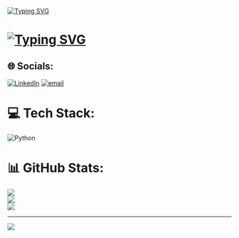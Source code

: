 [![Typing SVG](https://readme-typing-svg.demolab.com?font=Oswald&weight=500&size=35&duration=1000&color=28E5FF&center=true&vCenter=true&multiline=true&repeat=false&width=600&height=100&lines=Hi+there+%F0%9F%91%8B;I'm+Simeon+Golemdzhiev)](https://git.io/typing-svg)
# [![Typing SVG](https://readme-typing-svg.demolab.com?font=Oswald&size=30&duration=4500&pause=1000&color=16E622&center=true&vCenter=true&multiline=true&repeat=false&width=600&height=100&lines=Python+Developer+%F0%9F%90%8D;In+the+process+of+learning+new+technologies+%F0%9F%9A%80)](https://git.io/typing-svg)


## 🌐 Socials:
[![LinkedIn](https://img.shields.io/badge/LinkedIn-%230077B5.svg?logo=linkedin&logoColor=white)](https://linkedin.com/in/simeon-golemdzhiev-892312257) [![email](https://img.shields.io/badge/Email-D14836?logo=gmail&logoColor=white)](mailto:simeon.golemdzhiev@gmail.com) 

# 💻 Tech Stack:
![Python](https://img.shields.io/badge/python-3670A0?style=for-the-badge&logo=python&logoColor=ffdd54)
# 📊 GitHub Stats:
![](https://github-readme-stats.vercel.app/api?username=simeon011&theme=dark&hide_border=false&include_all_commits=false&count_private=false)<br/>
![](https://nirzak-streak-stats.vercel.app/?user=simeon011&theme=dark&hide_border=false)<br/>
![](https://github-readme-stats.vercel.app/api/top-langs/?username=simeon011&theme=dark&hide_border=false&include_all_commits=false&count_private=false&layout=compact)

---
[![](https://visitcount.itsvg.in/api?id=simeon011&icon=0&color=0)](https://visitcount.itsvg.in)






